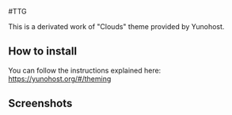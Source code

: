 #TTG

This is a derivated work of "Clouds" theme provided by Yunohost.

## How to install

You can follow the instructions explained here:
https://yunohost.org/#/theming

## Screenshots
